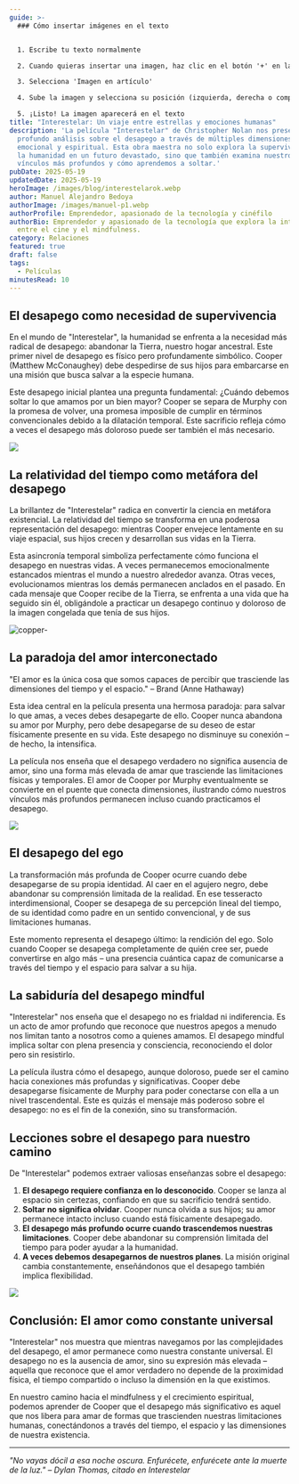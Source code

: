```yaml
---
guide: >-
  ### Cómo insertar imágenes en el texto


  1. Escribe tu texto normalmente

  2. Cuando quieras insertar una imagen, haz clic en el botón '+' en la barra de herramientas

  3. Selecciona 'Imagen en artículo'

  4. Sube la imagen y selecciona su posición (izquierda, derecha o completa)

  5. ¡Listo! La imagen aparecerá en el texto
title: "Interestelar: Un viaje entre estrellas y emociones humanas"
description: 'La película "Interestelar" de Christopher Nolan nos presenta un
  profundo análisis sobre el desapego a través de múltiples dimensiones: física,
  emocional y espiritual. Esta obra maestra no solo explora la supervivencia de
  la humanidad en un futuro devastado, sino que también examina nuestros
  vínculos más profundos y cómo aprendemos a soltar.'
pubDate: 2025-05-19
updatedDate: 2025-05-19
heroImage: /images/blog/interestelarok.webp
author: Manuel Alejandro Bedoya
authorImage: /images/manuel-p1.webp
authorProfile: Emprendedor, apasionado de la tecnología y cinéfilo
authorBio: Emprendedor y apasionado de la tecnología que explora la intersección
  entre el cine y el mindfulness.
category: Relaciones
featured: true
draft: false
tags:
  - Películas
minutesRead: 10
---
```

## El desapego como necesidad de supervivencia

En el mundo de "Interestelar", la humanidad se enfrenta a la necesidad más radical de desapego: abandonar la Tierra, nuestro hogar ancestral. Este primer nivel de desapego es físico pero profundamente simbólico. Cooper (Matthew McConaughey) debe despedirse de sus hijos para embarcarse en una misión que busca salvar a la especie humana.

Este desapego inicial plantea una pregunta fundamental: ¿Cuándo debemos soltar lo que amamos por un bien mayor? Cooper se separa de Murphy con la promesa de volver, una promesa imposible de cumplir en términos convencionales debido a la dilatación temporal. Este sacrificio refleja cómo a veces el desapego más doloroso puede ser también el más necesario.

![](/images/blog/interstelar-1-.webp)

## La relatividad del tiempo como metáfora del desapego

La brillantez de "Interestelar" radica en convertir la ciencia en metáfora existencial. La relatividad del tiempo se transforma en una poderosa representación del desapego: mientras Cooper envejece lentamente en su viaje espacial, sus hijos crecen y desarrollan sus vidas en la Tierra.

Esta asincronía temporal simboliza perfectamente cómo funciona el desapego en nuestras vidas. A veces permanecemos emocionalmente estancados mientras el mundo a nuestro alrededor avanza. Otras veces, evolucionamos mientras los demás permanecen anclados en el pasado. En cada mensaje que Cooper recibe de la Tierra, se enfrenta a una vida que ha seguido sin él, obligándole a practicar un desapego continuo y doloroso de la imagen congelada que tenía de sus hijos.

![copper-](/images/blog/interstellar-073.webp)

## La paradoja del amor interconectado

"El amor es la única cosa que somos capaces de percibir que trasciende las dimensiones del tiempo y el espacio." – Brand (Anne Hathaway)

Esta idea central en la película presenta una hermosa paradoja: para salvar lo que amas, a veces debes desapegarte de ello. Cooper nunca abandona su amor por Murphy, pero debe desapegarse de su deseo de estar físicamente presente en su vida. Este desapego no disminuye su conexión – de hecho, la intensifica.

La película nos enseña que el desapego verdadero no significa ausencia de amor, sino una forma más elevada de amar que trasciende las limitaciones físicas y temporales. El amor de Cooper por Murphy eventualmente se convierte en el puente que conecta dimensiones, ilustrando cómo nuestros vínculos más profundos permanecen incluso cuando practicamos el desapego.

![](/images/blog/black-hole.jpg)

## El desapego del ego

La transformación más profunda de Cooper ocurre cuando debe desapegarse de su propia identidad. Al caer en el agujero negro, debe abandonar su comprensión limitada de la realidad. En ese tesseracto interdimensional, Cooper se desapega de su percepción lineal del tiempo, de su identidad como padre en un sentido convencional, y de sus limitaciones humanas.

Este momento representa el desapego último: la rendición del ego. Solo cuando Cooper se desapega completamente de quién cree ser, puede convertirse en algo más – una presencia cuántica capaz de comunicarse a través del tiempo y el espacio para salvar a su hija.

## La sabiduría del desapego mindful

"Interestelar" nos enseña que el desapego no es frialdad ni indiferencia. Es un acto de amor profundo que reconoce que nuestros apegos a menudo nos limitan tanto a nosotros como a quienes amamos. El desapego mindful implica soltar con plena presencia y consciencia, reconociendo el dolor pero sin resistirlo.

La película ilustra cómo el desapego, aunque doloroso, puede ser el camino hacia conexiones más profundas y significativas. Cooper debe desapegarse físicamente de Murphy para poder conectarse con ella a un nivel trascendental. Este es quizás el mensaje más poderoso sobre el desapego: no es el fin de la conexión, sino su transformación.

## Lecciones sobre el desapego para nuestro camino

De "Interestelar" podemos extraer valiosas enseñanzas sobre el desapego:

1. **El desapego requiere confianza en lo desconocido**. Cooper se lanza al espacio sin certezas, confiando en que su sacrificio tendrá sentido.
2. **Soltar no significa olvidar**. Cooper nunca olvida a sus hijos; su amor permanece intacto incluso cuando está físicamente desapegado.
3. **El desapego más profundo ocurre cuando trascendemos nuestras limitaciones**. Cooper debe abandonar su comprensión limitada del tiempo para poder ayudar a la humanidad.
4. **A veces debemos desapegarnos de nuestros planes**. La misión original cambia constantemente, enseñándonos que el desapego también implica flexibilidad.



![](/images/blog/murph.jpg)

## Conclusión: El amor como constante universal

"Interestelar" nos muestra que mientras navegamos por las complejidades del desapego, el amor permanece como nuestra constante universal. El desapego no es la ausencia de amor, sino su expresión más elevada – aquella que reconoce que el amor verdadero no depende de la proximidad física, el tiempo compartido o incluso la dimensión en la que existimos.

En nuestro camino hacia el mindfulness y el crecimiento espiritual, podemos aprender de Cooper que el desapego más significativo es aquel que nos libera para amar de formas que trascienden nuestras limitaciones humanas, conectándonos a través del tiempo, el espacio y las dimensiones de nuestra existencia.

- - -

*"No vayas dócil a esa noche oscura. Enfurécete, enfurécete ante la muerte de la luz." – Dylan Thomas, citado en Interestelar*